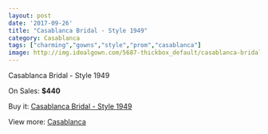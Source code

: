 ```yaml
---
layout: post
date: '2017-09-26'
title: "Casablanca Bridal - Style 1949"
category: Casablanca
tags: ["charming","gowns","style","prom","casablanca"]
image: http://img.idealgown.com/5687-thickbox_default/casablanca-bridal-style-1949.jpg
---
```

Casablanca Bridal - Style 1949

On Sales: **$440**
<a href="https://www.idealgown.com/en/casablanca/2479-casablanca-bridal-style-1949.html"><amp-img layout="responsive" width="600" height="600" src="//img.idealgown.com/5687-thickbox_default/casablanca-bridal-style-1949.jpg" alt="Casablanca Bridal - Style 1949 0" /></a>
<a href="https://www.idealgown.com/en/casablanca/2479-casablanca-bridal-style-1949.html"><amp-img layout="responsive" width="600" height="600" src="//img.idealgown.com/5689-thickbox_default/casablanca-bridal-style-1949.jpg" alt="Casablanca Bridal - Style 1949 1" /></a>
<a href="https://www.idealgown.com/en/casablanca/2479-casablanca-bridal-style-1949.html"><amp-img layout="responsive" width="600" height="600" src="//img.idealgown.com/5688-thickbox_default/casablanca-bridal-style-1949.jpg" alt="Casablanca Bridal - Style 1949 2" /></a>

Buy it: [Casablanca Bridal - Style 1949](https://www.idealgown.com/en/casablanca/2479-casablanca-bridal-style-1949.html "Casablanca Bridal - Style 1949")

View more: [Casablanca](https://www.idealgown.com/en/31-casablanca "Casablanca")